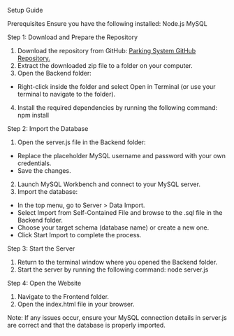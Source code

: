 Setup Guide

Prerequisites
Ensure you have the following installed:
Node.js
MySQL

Step 1: Download and Prepare the Repository
1. Download the repository from GitHub:
    [Parking System GitHub Repository.](https://github.com/MichaelMermon/parking_system.git?authuser=0)
2. Extract the downloaded zip file to a folder on your computer.
3. Open the Backend folder:
  - Right-click inside the folder and select Open in Terminal (or use your terminal to navigate to the folder).
4. Install the required dependencies by running the following command:
        npm install

Step 2: Import the Database
1. Open the server.js file in the Backend folder:
  - Replace the placeholder MySQL username and password with your own credentials.
  - Save the changes.
2. Launch MySQL Workbench and connect to your MySQL server.
3. Import the database:
  - In the top menu, go to Server > Data Import.
  - Select Import from Self-Contained File and browse to the .sql file in the Backend folder.
  - Choose your target schema (database name) or create a new one.
  - Click Start Import to complete the process.

Step 3: Start the Server
1. Return to the terminal window where you opened the Backend folder.
2. Start the server by running the following command:
        node server.js

Step 4: Open the Website
1. Navigate to the Frontend folder.
2. Open the index.html file in your browser.

Note: If any issues occur, ensure your MySQL connection details in server.js are correct and that the database is properly imported.
